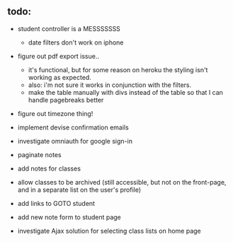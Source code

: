 ## todo:
- student controller is a MESSSSSSS
  - date filters don't work on iphone
- figure out pdf export issue..
  - it's functional, but for some reason on heroku the styling isn't working as expected.
  - also: i'm not sure it works in conjunction with the filters.
  - make the table manually with divs instead of the table so that I can handle pagebreaks better

- figure out timezone thing!
- implement devise confirmation emails
- investigate omniauth for google sign-in
- paginate notes
- add notes for classes
- allow classes to be archived (still accessible, but not on the front-page, and in a separate list on the user's profile)
- add links to GOTO student
- add new note form to student page
- investigate Ajax solution for selecting class lists on home page

